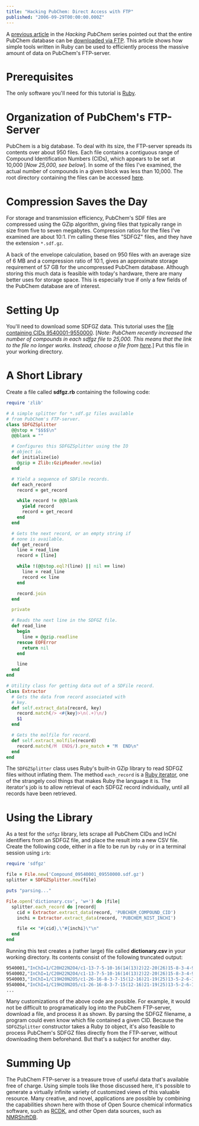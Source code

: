 ```yaml
---
title: "Hacking PubChem: Direct Access with FTP"
published: "2006-09-29T00:00:00.000Z"
---
```


A <a href="http://depth-first.com/articles/2006/09/22/hacking-pubchem-why-the-open-access-fight-is-just-the-beginning">previous article</a> in the <em>Hacking PubChem</em> series pointed out that the entire PubChem database can be <a href="ftp://ftp.ncbi.nlm.nih.gov/pubchem/">downloaded via FTP</a>. This article shows how simple tools written in Ruby can be used to efficiently process the massive amount of data on PubChem's FTP-server.

# Prerequisites

The only software you'll need for this tutorial is <a href="http://www.ruby-lang.org/en/">Ruby</a>.

# Organization of PubChem's FTP-Server

PubChem is a big database. To deal with its size, the FTP-server spreads its contents over about 950 files. Each file contains a contiguous range of Compound Identification Numbers (CIDs), which appears to be set at 10,000 [<em>Now 25,000, see below</em>]. In some of the files I've examined, the actual number of compounds in a given block was less than 10,000. The root directory containing the files can be accessed <a href="ftp://ftp.ncbi.nlm.nih.gov/pubchem/Compound/CURRENT-Full/SDF/">here</a>.

# Compression Saves the Day

For storage and transmission efficiency, PubChem's SDF files are compressed using the GZip algorithm, giving files that typically range in size from five to seven megabytes. Compression ratios for the files I've examined are about 10:1. I'm calling these files "SDFGZ" files, and they have the extension `*.sdf.gz`.

A back of the envelope calculation, based on 950 files with an average size of 6 MB and a compression ratio of 10:1, gives an approximate storage requirement of 57 GB for the uncompressed PubChem database. Although storing this much data is feasible with today's hardware, there are many better uses for storage space. This is especially true if only a few fields of the PubChem database are of interest.

# Setting Up

You'll need to download some SDFGZ data. This tutorial uses the <a href="ftp://ftp.ncbi.nlm.nih.gov/pubchem/Compound/CURRENT-Full/SDF/Compound_09540001_09550000.sdf.gz">file containing CIDs 9540001-9550000</a>. [<em>Note: PubChem recently increased the number of compounds in each sdfgz file to 25,000. This means that the link to the file no longer works. Instead, choose a file from <a href="ftp://ftp.ncbi.nlm.nih.gov/pubchem/Compound/CURRENT-Full/SDF/">here</a></em>.] Put this file in your working directory.

# A Short Library

Create a file called <strong>sdfgz.rb</strong> containing the following code:

```ruby
require 'zlib'

# A simple splitter for *.sdf.gz files available
# from PubChem's FTP-server.
class SDFGZSplitter
  @@stop = "$$$$\n"
  @@blank = ""

  # Configures this SDFGZSplitter using the IO
  # object io.
  def initialize(io)
    @gzip = Zlib::GzipReader.new(io)
  end

  # Yield a sequence of SDFile records.
  def each_record
    record = get_record

    while record != @@blank
      yield record
      record = get_record
    end
  end

  # Gets the next record, or an empty string if
  # none is available.
  def get_record
    line = read_line
    record = [line]

    while !(@@stop.eql?(line) || nil == line)
      line = read_line
      record << line
    end

    record.join
  end

  private

  # Reads the next line in the SDFGZ file.
  def read_line
    begin
      line = @gzip.readline
    rescue EOFError
      return nil
    end

    line
  end
end

# Utility class for getting data out of a SDFile record.
class Extractor
  # Gets the data from record associated with
  # key.
  def self.extract_data(record, key)
    record.match(/> <#{key}>\n(.+)\n/)
    $1
  end

  # Gets the molfile for record.
  def self.extract_molfile(record)
    record.match(/M  END$/).pre_match + "M  END\n"
  end
end
```

The `SDFGZSplitter` class uses Ruby's built-in GZip library to read SDFGZ files without inflating them. The method `each_record` is a <a href="http://www.rubycentral.com/book/tut_containers.html">Ruby iterator</a>, one of the strangely cool things that makes Ruby the language it is. The iterator's job is to allow retrieval of each SDFGZ record individually, until all records have been retrieved.

# Using the Library

As a test for the `sdfgz` library, lets scrape all PubChem CIDs and InChI identifiers from an SDFGZ file, and place the result into a new CSV file. Create the following code, either in a file to be run by `ruby` or in a terminal session using `irb`:

```ruby
require 'sdfgz'

file = File.new('Compound_09540001_09550000.sdf.gz')
splitter = SDFGZSplitter.new(file)

puts "parsing..."

File.open('dictionary.csv', 'w+') do |file|
  splitter.each_record do |record|
    cid = Extractor.extract_data(record, 'PUBCHEM_COMPOUND_CID')
    inchi = Extractor.extract_data(record, 'PUBCHEM_NIST_INCHI')

    file << "#{cid},\"#{inchi}\"\n"
  end 
end
```

Running this test creates a (rather large) file called <strong>dictionary.csv</strong> in your working directory. Its contents consist of the following truncated output:

```bash
9540001,"InChI=1/C20H22N2O4/c1-13-7-5-10-16(14(13)2)22-20(26)15-8-3-4-9-17(15)21-18(23)11-6-12-19(24)25/h3-5,7-10H,6,11-12H2,1-2H3,(H,21,23)(H,22,26)(H,24,25)/p-1/fC20H21N2O4/h21-22H/q-1"
9540002,"InChI=1/C20H22N2O4/c1-13-7-5-10-16(14(13)2)22-20(26)15-8-3-4-9-17(15)21-18(23)11-6-12-19(24)25/h3-5,7-10H,6,11-12H2,1-2H3,(H,21,23)(H,22,26)(H,24,25)/f/h21-22,24H"
9540003,"InChI=1/C19H20N2O5/c1-26-16-8-3-7-15(12-16)21-19(25)13-5-2-6-14(11-13)20-17(22)9-4-10-18(23)24/h2-3,5-8,11-12H,4,9-10H2,1H3,(H,20,22)(H,21,25)(H,23,24)/p-1/fC19H19N2O5/h20-21H/q-1"
9540004,"InChI=1/C19H20N2O5/c1-26-16-8-3-7-15(12-16)21-19(25)13-5-2-6-14(11-13)20-17(22)9-4-10-18(23)24/h2-3,5-8,11-12H,4,9-10H2,1H3,(H,20,22)(H,21,25)(H,23,24)/f/h20-21,23H"
...
```

Many customizations of the above code are possible. For example, it would not be difficult to programatically log into the PubChem FTP-server, download a file, and process it as shown. By parsing the SDFGZ filename, a program could even know which file contained a given CID. Because the `SDFGZSplitter` constructor takes a Ruby `IO` object, it's also feasible to process PubChem's SDFGZ files directly from the FTP-server, without downloading them beforehand. But that's a subject for another day.

# Summing Up

The PubChem FTP-server is a treasure trove of useful data that's available free of charge. Using simple tools like those discussed here, it's possible to generate a virtually infinite variety of customized views of this valuable resource. Many creative, and novel, applications are possible by combining the capabilities shown here with those of Open Source chemical informatics software, such as <a href="http://depth-first.com/articles/2006/09/26/looking-at-inchis">RCDK</a>, and other Open data sources, such as <a href="http://depth-first.com/articles/2006/09/04/hacking-nmrshiftdb">NMRShiftDB</a>.